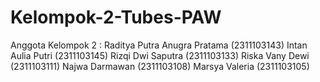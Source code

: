 # Kelompok-2-Tubes-PAW

Anggota Kelompok 2 :
Raditya Putra Anugra Pratama (2311103143)
Intan Aulia Putri (2311103145)
Rizqi Dwi Saputra (2311103133)
Riska Vany Dewi (2311103111)
Najwa Darmawan (2311103108)
Marsya Valeria (2311103105)
